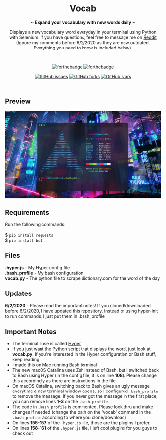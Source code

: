 <h1 align="center">Vocab</h1>

<div align="center">
  <strong>~ Expand your vocabulary with new words daily ~</strong>
  
  Displays a new vocabulary word everyday in your terminal using Python with Selenium. If you have questions, feel free to message me on <a href="https://reddit.com/user/ImportantDesk">Reddit</a> (Ignore my comments before 6/2/2020 as they are now outdated. Everything you need to know is included below).
  
  <br>
  
  [![forthebadge](https://forthebadge.com/images/badges/made-with-python.svg)](https://forthebadge.com)
  [![forthebadge](https://forthebadge.com/images/badges/built-with-love.svg)](https://forthebadge.com)
  
  [![GitHub issues](https://img.shields.io/github/issues/itstommi/Vocab?style=for-the-badge)](https://github.com/itstommi/Vocab/issues)
  [![GitHub forks](https://img.shields.io/github/forks/itstommi/Vocab?style=for-the-badge)](https://github.com/itstommi/Vocab/network)
  [![GitHub stars](https://img.shields.io/github/stars/itstommi/Vocab?style=for-the-badge)](https://github.com/itstommi/Vocab/stargazers)
  
</div>
<br>

## Preview
![Demo Gif](demo.gif)

## Requirements
Run the following commands:
<br><br>
$ ```pip install requests``` <br>
$ ```pip install bs4```

## Files
<b>.hyper.js</b> - My Hyper config file <br>
<b>.bash_profile</b> - My bash configuration <br>
<b>vocab.py</b> - The python file to scrape dictionary.com for the word of the day

## Updates
<b>6/2/2020</b> - Please read the important notes! If you cloned/downloaded before 6/2/2020, I have updated this repository. Instead of using hyper-init to run commands, I just put them in .bash_profile

## Important Notes
- The terminal I use is called [Hyper](https://hyper.is)
- If you just want the Python script that displays the word, just look at <b>vocab.py</b>. If you're interested in the Hyper configuration or Bash stuff, keep reading
- I made this on Mac running Bash terminal
- The new macOS Catalina uses Zsh instead of Bash, but I switched back to Bash using Hyper (in the config file, it is on line **108**). Please change this accordingly as there are instructions in the file
- On macOS Catalina, switching back to Bash gives an ugly message everytime a new terminal window opens, so I configured `.bash_profile` to remove the message. If you never got the message in the first place, you can remove lines **1-3** on the `.bash_profile`
- The code in `.bash_profile` is commented. Please look thru and make changes if needed (change the path on the 'vocab' command in the `.bash_profile` according to where you clone/download)
- On lines **155-157** of the `.hyper.js` file, those are the plugins I prefer.
- On lines **158-161** of the `.hyper.js` file, I left cool plugins for you guys to check out
